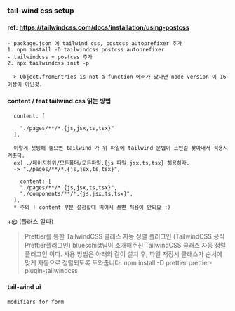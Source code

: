 
### tail-wind css setup

#### ref: https://tailwindcss.com/docs/installation/using-postcss

```
- package.json 에 tailwind css, postcss autoprefixer 추가
1. npm install -D tailwindcss postcss autoprefixer
- tailwindcss + postcss 추가
2. npx tailwindcss init -p

 -> Object.fromEntries is not a function 에러가 났다면 node version 이 16 이상이 아닌것.
```

#### content / feat tailwind.css 읽는 방법

```
  content: [
      
    "./pages/**/*.{js,jsx,ts,tsx}"
  ],
  
  이렇게 셋팅해 놓으면 tailwind 가 위 파일에 tailwind 문법이 쓰인걸 찾아내서 적용시켜준다.
  ex) ./페이지하위/모든폴더/모든파일.{js 파일,jsx,ts,tsx} 허용하라.
  -> "./pages/**/*.{js,jsx,ts,tsx}",

    content: [
    "./pages/**/*.{js,jsx,ts,tsx}",
    "./components/**/*.{js,jsx,ts,tsx}",
  ],
  * 주의 ! content 부분 설정할때 띄어서 쓰면 적용이 안되요 :) 
```
+@ (플러스 알파)
> Prettier를 통한 TailwindCSS 클래스 자동 정렬 플러그인
  (TailwindCSS 공식 Prettier플러그인)
  blueschist님이 소개해주신 TailwindCSS 클래스 자동 정렬 플러그인 이다.
  사용 방법은 아래와 같이 설치 후, 파일 저장시 클래스가 순서에 맞게 자동으로 정렬되도록 도와줍니다.
  npm install -D prettier prettier-plugin-tailwindcss

#### tail-wind ui

```
modifiers for form 
```